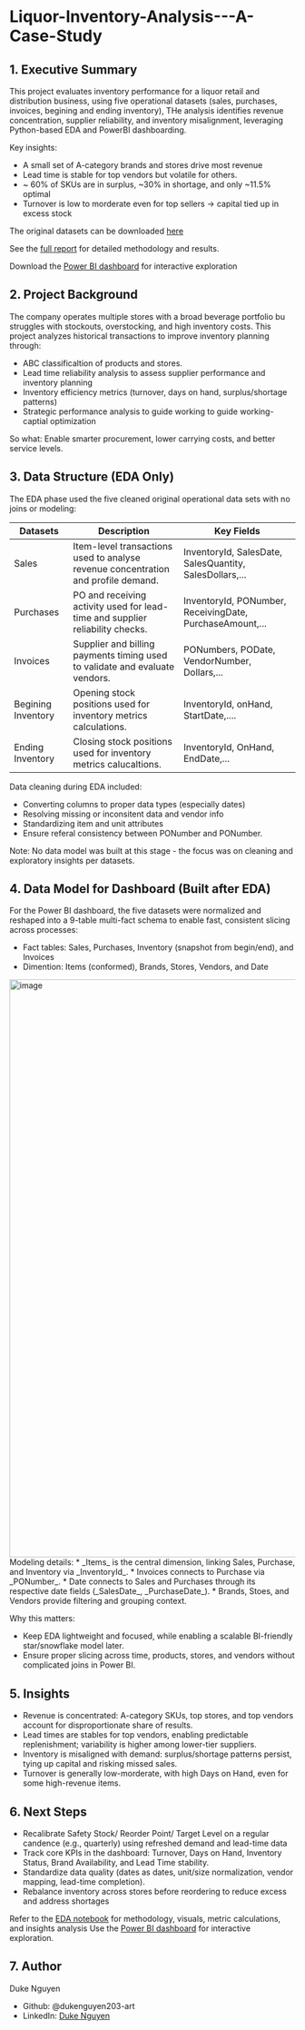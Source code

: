 # Liquor-Inventory-Analysis---A-Case-Study
## 1. Executive Summary
This project evaluates inventory performance for a liquor retail and distribution business, using five operational datasets (sales, purchases, invoices, begining and ending inventory), THe analysis identifies revenue concentration, supplier reliability, and inventory misalignment, leveraging Python-based EDA and PowerBI dashboarding.

Key insights:
* A small set of A-category brands and stores drive most revenue
* Lead time is stable for top vendors but volatile for others.
* ~ 60% of SKUs are in surplus, ~30% in shortage, and only ~11.5% optimal
* Turnover is low to morderate even for top sellers -> capital tied up in excess stock

The original datasets can be downloaded [here](https://www.kaggle.com/datasets/bhanupratapbiswas/inventory-analysis-case-study)

See the [full report](https://github.com/dukenguyen203-art/Liquor-Inventory-Analysis---A-Case-Study/blob/main/Liquor%20Inventory%20Analysis%20-%20A%20Case%20Study.ipynb) for detailed methodology and results.

Download the [Power BI dashboard](https://github.com/dukenguyen203-art/Liquor-Inventory-Analysis---A-Case-Study/tree/main/Dashboard) for interactive exploration
## 2. Project Background
The company operates multiple stores with a broad beverage portfolio bu struggles with stockouts, overstocking, and high inventory costs. This project analyzes historical transactions to improve inventory planning through:
* ABC classificaltion of products and stores.
* Lead time reliability analysis to assess supplier performance and inventory planning
* Inventory efficiency metrics (turnover, days on hand, surplus/shortage patterns)
* Strategic performance analysis to guide working to guide working-captial optimization

So what: Enable smarter procurement, lower carrying costs, and better service levels.
## 3. Data Structure (EDA Only)
The EDA phase used the five cleaned original operational data sets with no joins or modeling:

| Datasets | Description | Key Fields |
| -------- | ------------ | ----------|
| Sales | Item-level transactions used to analyse revenue concentration and profile demand. | InventoryId, SalesDate, SalesQuantity, SalesDollars,... |
| Purchases| PO and receiving activity used for lead-time and supplier reliability checks. | InventoryId, PONumber, ReceivingDate, PurchaseAmount,...|
| Invoices | Supplier and billing payments timing used to validate and evaluate vendors. | PONumbers, PODate, VendorNumber, Dollars,...|
| Begining Inventory | Opening stock positions used for inventory metrics calculations. | InventoryId, onHand, StartDate,....|
| Ending Inventory | Closing stock positions used for inventory metrics calucaltions. | InventoryId, OnHand, EndDate,...|

Data cleaning during EDA included:
* Converting columns to proper data types (especially dates)
* Resolving missing or inconsitent data and vendor info
* Standardizing item and unit attributes
* Ensure referal consistency between PONumber and PONumber.

Note: No data model was built at this stage - the focus was on cleaning and exploratory insights per datasets.
## 4. Data Model for Dashboard (Built after EDA)
For the Power BI dashboard, the five datasets were normalized and reshaped into a 9-table multi-fact schema to enable fast, consistent slicing across processes:
* Fact tables: Sales, Purchases, Inventory (snapshot from begin/end), and Invoices
* Dimention: Items (conformed), Brands, Stores, Vendors, and Date
<img width="1499" height="1018" alt="image" src="https://github.com/user-attachments/assets/a8d8ca7e-1094-4857-88f7-bfee2e155942" />
Modeling details:
* _Items_ is the central dimension, linking Sales, Purchase, and Inventory via _InventoryId_.
* Invoices connects to Purchase via _PONumber_.
* Date connects to Sales and Purchases through its respective date fields (_SalesDate_, _PurchaseDate_).
* Brands, Stoes, and Vendors provide filtering and grouping context.

Why this matters:
* Keep EDA lightweight and focused, while enabling a scalable BI-friendly star/snowflake model later.
* Ensure proper slicing across time, products, stores, and vendors without complicated joins in Power BI.
## 5. Insights 
* Revenue is concentrated: A-category SKUs, top stores, and top vendors account for disproportionate share of results.
* Lead times are stables for top vendors, enabling predictable replenishment; variability is higher among lower-tier suppliers.
* Inventory is misaligned with demand: surplus/shortage patterns persist, tying up capital and risking missed sales.
* Turnover is generally low-morderate, with high Days on Hand, even for some high-revenue items.
## 6. Next Steps
* Recalibrate Safety Stock/ Reorder Point/ Target Level on a regular candence (e.g., quarterly) using refreshed demand and lead-time data
* Track core KPIs in the dashboard: Turnover, Days on Hand, Inventory Status, Brand Availability, and Lead Time stability.
* Standardize data quality (dates as dates, unit/size normalization, vendor mapping, lead-time completion).
* Rebalance inventory across stores before reordering to reduce excess and address shortages

Refer to the [EDA notebook](https://github.com/dukenguyen203-art/Liquor-Inventory-Analysis---A-Case-Study/blob/main/Liquor%20Inventory%20Analysis%20-%20A%20Case%20Study.ipynb) for methodology, visuals, metric calculations, and insights analysis
Use the [Power BI dashboard](https://github.com/dukenguyen203-art/Liquor-Inventory-Analysis---A-Case-Study/tree/main/Dashboard) for interactive exploration.
## 7. Author
Duke Nguyen
* Github: @dukenguyen203-art
* LinkedIn: [Duke Nguyen](https://www.linkedin.com/in/duke-n-nguyen/)
